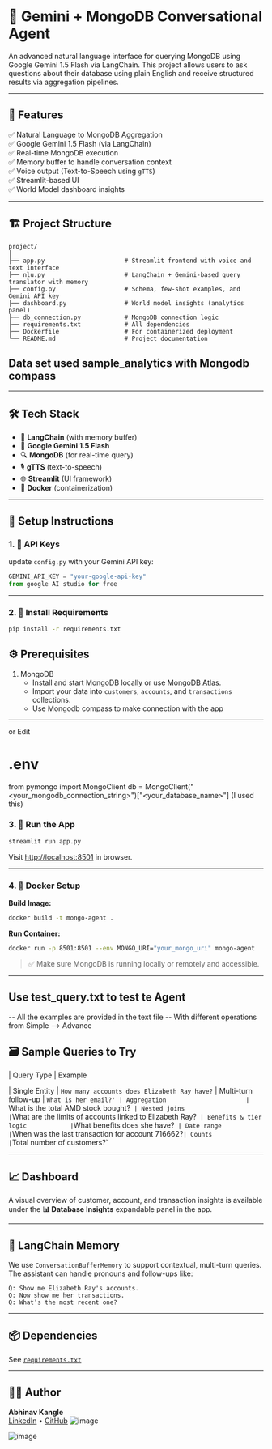 
# 🧠 Gemini + MongoDB Conversational Agent

An advanced natural language interface for querying MongoDB using Google Gemini 1.5 Flash via LangChain. This project allows users to ask questions about their database using plain English and receive structured results via aggregation pipelines.

---

## 🚀 Features

✅ Natural Language to MongoDB Aggregation  
✅ Google Gemini 1.5 Flash (via LangChain)  
✅ Real-time MongoDB execution  
✅ Memory buffer to handle conversation context  
✅ Voice output (Text-to-Speech using `gTTS`)  
✅ Streamlit-based UI  
✅ World Model dashboard insights

---

## 🏗️ Project Structure

```
project/
│
├── app.py                      # Streamlit frontend with voice and text interface
├── nlu.py                      # LangChain + Gemini-based query translator with memory
├── config.py                   # Schema, few-shot examples, and Gemini API key
├── dashboard.py                # World model insights (analytics panel)
├── db_connection.py            # MongoDB connection logic
├── requirements.txt            # All dependencies
├── Dockerfile                  # For containerized deployment
└── README.md                   # Project documentation
```
## Data set used sample_analytics with Mongodb compass
---

## 🛠️ Tech Stack

- 🧠 **LangChain** (with memory buffer)
- 🤖 **Google Gemini 1.5 Flash**
- 🔍 **MongoDB** (for real-time query)
- 🎙️ **gTTS** (text-to-speech)
- 🌐 **Streamlit** (UI framework)
- 🐳 **Docker** (containerization)

---

## 🔧 Setup Instructions

### 1. 🔑 API Keys

 update `config.py` with your Gemini API key:

```python
GEMINI_API_KEY = "your-google-api-key"
from google AI studio for free
```

---

### 2. 🐍 Install Requirements

```bash
pip install -r requirements.txt

```
## ⚙️ Prerequisites

1. MongoDB
   - Install and start MongoDB locally or use [MongoDB Atlas](https://www.mongodb.com/atlas/database).
   - Import your data into `customers`, `accounts`, and `transactions` collections.
   - Use Mongodb compass to make connection with the app
---

or Edit

# .env

from pymongo import MongoClient
db = MongoClient("<your_mongodb_connection_string>")["<your_database_name>"]
(I used this)


### 3. 🚦 Run the App

```bash
streamlit run app.py
```

Visit [http://localhost:8501](http://localhost:8501) in browser.

---

### 4. 🐳 Docker Setup 

**Build Image:**

```bash
docker build -t mongo-agent .
```

**Run Container:**

```bash
docker run -p 8501:8501 --env MONGO_URI="your_mongo_uri" mongo-agent
```

> ✅ Make sure MongoDB is running locally or remotely and accessible.

---



## Use test_query.txt to test te Agent 

-- All the examples are provided in the text file 
-- With different operations from Simple --> Advance



## 🗃️ Sample Queries to Try

| Query Type                       | Example 

| Single Entity                    | `How many accounts does Elizabeth Ray have?` 
| Multi-turn follow-up             | `What is her email?'
| Aggregation                      | `What is the total AMD stock bought?` 
| Nested joins                     | `What are the limits of accounts linked to Elizabeth Ray?` 
| Benefits & tier logic            | `What benefits does she have?` 
| Date range                       | `When was the last transaction for account 716662?`
| Counts                           | `Total number of customers?` 

---

## 📈 Dashboard

A visual overview of customer, account, and transaction insights is available under the **📊 Database Insights** expandable panel in the app.

---

## 🧠 LangChain Memory

We use `ConversationBufferMemory` to support contextual, multi-turn queries. The assistant can handle pronouns and follow-ups like:

```
Q: Show me Elizabeth Ray's accounts.
Q: Now show me her transactions.
Q: What’s the most recent one?
```

---


## 📦 Dependencies

See [`requirements.txt`](./requirements.txt)

---

## 👨‍💻 Author

**Abhinav Kangle**  
[LinkedIn](https://www.linkedin.com/in/abhinav-kangle-523773249/) • [GitHub](https://github.com/akaabhinav002)
![image](https://github.com/user-attachments/assets/e5a31ac6-582e-40f7-9aec-159ed3131610)

![image](https://github.com/user-attachments/assets/4018b79d-919c-4d44-a4e4-d02736e5a7b1)
